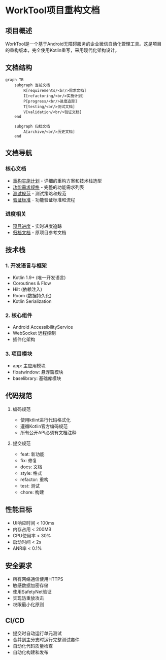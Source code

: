 # WorkTool项目重构文档

## 项目概述

WorkTool是一个基于Android无障碍服务的企业微信自动化管理工具。这是项目的重构版本，完全使用Kotlin重写，采用现代化架构设计。

## 文档结构

```mermaid
graph TB
    subgraph 当前文档
        R[requirements/<br/>需求文档]
        I[refactoring/<br/>实施计划]
        P[progress/<br/>进度追踪]
        T[testing/<br/>测试文档]
        V[validation/<br/>验证文档]
    end
    
    subgraph 归档文档
        A[archive/<br/>历史文档]
    end
```

## 文档导航

### 核心文档
- [重构实施计划](refactoring/implementation-plan.md) - 详细的重构方案和技术栈选型
- [功能需求规格](requirements/functional-requirements.md) - 完整的功能需求列表
- [测试规范](testing/README.md) - 测试策略和规范
- [验证标准](validation/README.md) - 功能验证标准和流程

### 进度相关
- [项目进度](progress/README.md) - 实时进度追踪
- [归档文档](archive/README.md) - 原项目参考文档

## 技术栈

### 1. 开发语言与框架
- Kotlin 1.9+ (唯一开发语言)
- Coroutines & Flow
- Hilt (依赖注入)
- Room (数据持久化)
- Kotlin Serialization

### 2. 核心组件
- Android AccessibilityService
- WebSocket 远程控制
- 插件化架构

### 3. 项目模块
- app: 主应用模块
- floatwindow: 悬浮窗模块
- baselibrary: 基础库模块

## 代码规范

1. 编码规范
   - 使用ktlint进行代码格式化
   - 遵循Kotlin官方编码规范
   - 所有公开API必须有文档注释

2. 提交规范
   - feat: 新功能
   - fix: 修复
   - docs: 文档
   - style: 格式
   - refactor: 重构
   - test: 测试
   - chore: 构建

## 性能目标

- UI响应时间 < 100ms
- 内存占用 < 200MB
- CPU使用率 < 30%
- 启动时间 < 2s
- ANR率 < 0.1%

## 安全要求

- 所有网络通信使用HTTPS
- 敏感数据加密存储
- 使用SafetyNet验证
- 实现防重放攻击
- 权限最小化原则

## CI/CD

- 提交时自动运行单元测试
- 合并到主分支时运行完整测试套件
- 自动化代码质量检查
- 自动化构建和发布